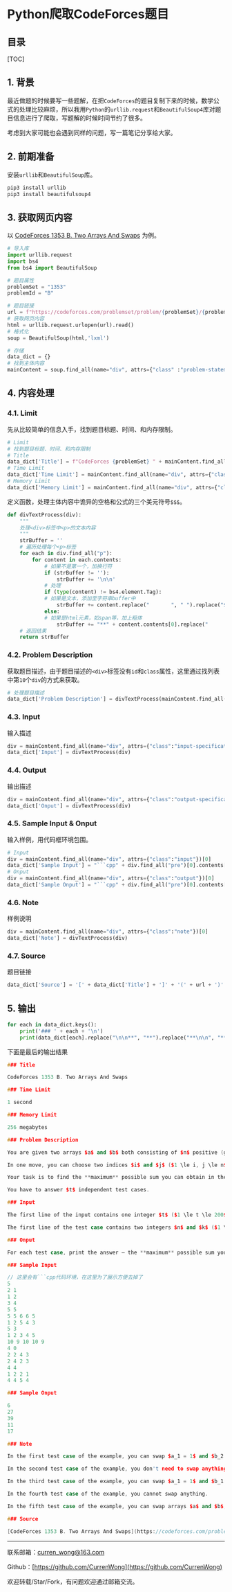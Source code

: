 Python爬取CodeForces题目
===

目录
---

[TOC]

## 1. 背景

最近做题的时候要写一些题解，在把`CodeForces`的题目复制下来的时候，数学公式的处理比较麻烦，所以我用`Python`的`urllib.request`和`BeautifulSoup4`库对题目信息进行了爬取，写题解的时候时间节约了很多。

考虑到大家可能也会遇到同样的问题，写一篇笔记分享给大家。

## 2. 前期准备

安装`urllib`和`BeautifulSoup`库。

```cmd
pip3 install urllib
pip3 install beautifulsoup4
```

## 3. 获取网页内容

以 [CodeForces 1353 B. Two Arrays And Swaps](https://codeforces.com/problemset/problem/1353/B) 为例。

```python
# 导入库
import urllib.request
import bs4
from bs4 import BeautifulSoup

# 题目属性
problemSet = "1353"
problemId = "B"

# 题目链接
url = f"https://codeforces.com/problemset/problem/{problemSet}/{problemId}"
# 获取网页内容
html = urllib.request.urlopen(url).read()
# 格式化
soup = BeautifulSoup(html,'lxml')

# 存储
data_dict = {}
# 找到主体内容
mainContent = soup.find_all(name="div", attrs={"class" :"problem-statement"})[0]
```

## 4. 内容处理

### 4.1. Limit

先从比较简单的信息入手，找到题目标题、时间、和内存限制。

```python
# Limit
# 找到题目标题、时间、和内存限制
# Title
data_dict['Title'] = f"CodeForces {problemSet} " + mainContent.find_all(name="div", attrs={"class":"title"})[0].contents[-1]
# Time Limit
data_dict['Time Limit'] = mainContent.find_all(name="div", attrs={"class":"time-limit"})[0].contents[-1]
# Memory Limit
data_dict['Memory Limit'] = mainContent.find_all(name="div", attrs={"class":"memory-limit"})[0].contents[-1]
```

定义函数，处理主体内容中诡异的空格和公式的三个美元符号`$$$`。

```python
def divTextProcess(div):
    """
    处理<div>标签中<p>的文本内容
    """
    strBuffer = ''
    # 遍历处理每个<p>标签
    for each in div.find_all("p"):
        for content in each.contents:
            # 如果不是第一个，加换行符
            if (strBuffer != ''):
                strBuffer += '\n\n'
            # 处理
            if (type(content) != bs4.element.Tag):
            # 如果是文本，添加至字符串buffer中
                strBuffer += content.replace("       ", " ").replace("$$$", "$")
            else:
            # 如果是html元素，如span等，加上粗体
                strBuffer += "**" + content.contents[0].replace("       ", " ").replace("$$$", "$") + "**"
    # 返回结果
    return strBuffer
```

### 4.2. Problem Description

获取题目描述，由于题目描述的`<div>`标签没有`id`和`class`属性，这里通过找列表中第`10`个`div`的方式来获取。

```python
# 处理题目描述
data_dict['Problem Description'] = divTextProcess(mainContent.find_all("div")[10])

```

### 4.3. Input

输入描述

```python
div = mainContent.find_all(name="div", attrs={"class":"input-specification"})[0]
data_dict['Input'] = divTextProcess(div)
```

### 4.4. Output

输出描述

```python
div = mainContent.find_all(name="div", attrs={"class":"output-specification"})[0]
data_dict['Onput'] = divTextProcess(div)
```

### 4.5. Sample Input & Onput

输入样例，用代码框环境包围。

```python
# Input
div = mainContent.find_all(name="div", attrs={"class":"input"})[0]
data_dict['Sample Input'] = "```cpp" + div.find_all("pre")[0].contents[0] + '```'
# Onput
div = mainContent.find_all(name="div", attrs={"class":"output"})[0]
data_dict['Sample Onput'] = "```cpp" + div.find_all("pre")[0].contents[0] + '```'
```

### 4.6. Note

样例说明

```python
div = mainContent.find_all(name="div", attrs={"class":"note"})[0]
data_dict['Note'] = divTextProcess(div)
```

### 4.7. Source

题目链接

```python
data_dict['Source'] = '[' + data_dict['Title'] + ']' + '(' + url + ')'
```

## 5. 输出

```python
for each in data_dict.keys():
    print('### ' + each + '\n')
    print(data_dict[each].replace("\n\n**", "**").replace("**\n\n", "**") + '\n')
```

下面是最后的输出结果

```cpp
### Title

CodeForces 1353 B. Two Arrays And Swaps

### Time Limit

1 second

### Memory Limit

256 megabytes

### Problem Description

You are given two arrays $a$ and $b$ both consisting of $n$ positive (greater than zero) integers. You are also given an integer $k$.

In one move, you can choose two indices $i$ and $j$ ($1 \le i, j \le n$) and swap $a_i$ and $b_j$ (i.e. $a_i$ becomes $b_j$ and vice versa). Note that $i$ and $j$ can be equal or different (in particular, swap $a_2$ with $b_2$ or swap $a_3$ and $b_9$ both are acceptable moves).

Your task is to find the **maximum** possible sum you can obtain in the array $a$ if you can do no more than (i.e. at most) $k$ such moves (swaps).

You have to answer $t$ independent test cases.

### Input

The first line of the input contains one integer $t$ ($1 \le t \le 200$) — the number of test cases. Then $t$ test cases follow.

The first line of the test case contains two integers $n$ and $k$ ($1 \le n \le 30; 0 \le k \le n$) — the number of elements in $a$ and $b$ and the maximum number of moves you can do. The second line of the test case contains $n$ integers $a_1, a_2, \dots, a_n$ ($1 \le a_i \le 30$), where $a_i$ is the $i$-th element of $a$. The third line of the test case contains $n$ integers $b_1, b_2, \dots, b_n$ ($1 \le b_i \le 30$), where $b_i$ is the $i$-th element of $b$.

### Onput

For each test case, print the answer — the **maximum** possible sum you can obtain in the array $a$ if you can do no more than (i.e. at most) $k$ swaps.

### Sample Input

// 这里会有```cpp代码环境，在这里为了展示方便去掉了
5
2 1
1 2
3 4
5 5
5 5 6 6 5
1 2 5 4 3
5 3
1 2 3 4 5
10 9 10 10 9
4 0
2 2 4 3
2 4 2 3
4 4
1 2 2 1
4 4 5 4

### Sample Onput

6
27
39
11
17

### Note

In the first test case of the example, you can swap $a_1 = 1$ and $b_2 = 4$, so $a=[4, 2]$ and $b=[3, 1]$.

In the second test case of the example, you don't need to swap anything.

In the third test case of the example, you can swap $a_1 = 1$ and $b_1 = 10$, $a_3 = 3$ and $b_3 = 10$ and $a_2 = 2$ and $b_4 = 10$, so $a=[10, 10, 10, 4, 5]$ and $b=[1, 9, 3, 2, 9]$.

In the fourth test case of the example, you cannot swap anything.

In the fifth test case of the example, you can swap arrays $a$ and $b$, so $a=[4, 4, 5, 4]$ and $b=[1, 2, 2, 1]$.

### Source

[CodeForces 1353 B. Two Arrays And Swaps](https://codeforces.com/problemset/problem/1353/B)
```

---

联系邮箱：curren_wong@163.com

Github：[https://github.com/CurrenWong](https://github.com/CurrenWong)

欢迎转载/Star/Fork，有问题欢迎通过邮箱交流。
